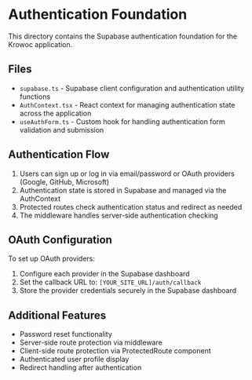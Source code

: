 # Authentication Foundation

This directory contains the Supabase authentication foundation for the Krowoc application.

## Files

- `supabase.ts` - Supabase client configuration and authentication utility functions
- `AuthContext.tsx` - React context for managing authentication state across the application
- `useAuthForm.ts` - Custom hook for handling authentication form validation and submission

## Authentication Flow

1. Users can sign up or log in via email/password or OAuth providers (Google, GitHub, Microsoft)
2. Authentication state is stored in Supabase and managed via the AuthContext
3. Protected routes check authentication status and redirect as needed
4. The middleware handles server-side authentication checking

## OAuth Configuration

To set up OAuth providers:

1. Configure each provider in the Supabase dashboard
2. Set the callback URL to: `[YOUR_SITE_URL]/auth/callback`
3. Store the provider credentials securely in the Supabase dashboard

## Additional Features

- Password reset functionality
- Server-side route protection via middleware
- Client-side route protection via ProtectedRoute component
- Authenticated user profile display
- Redirect handling after authentication 